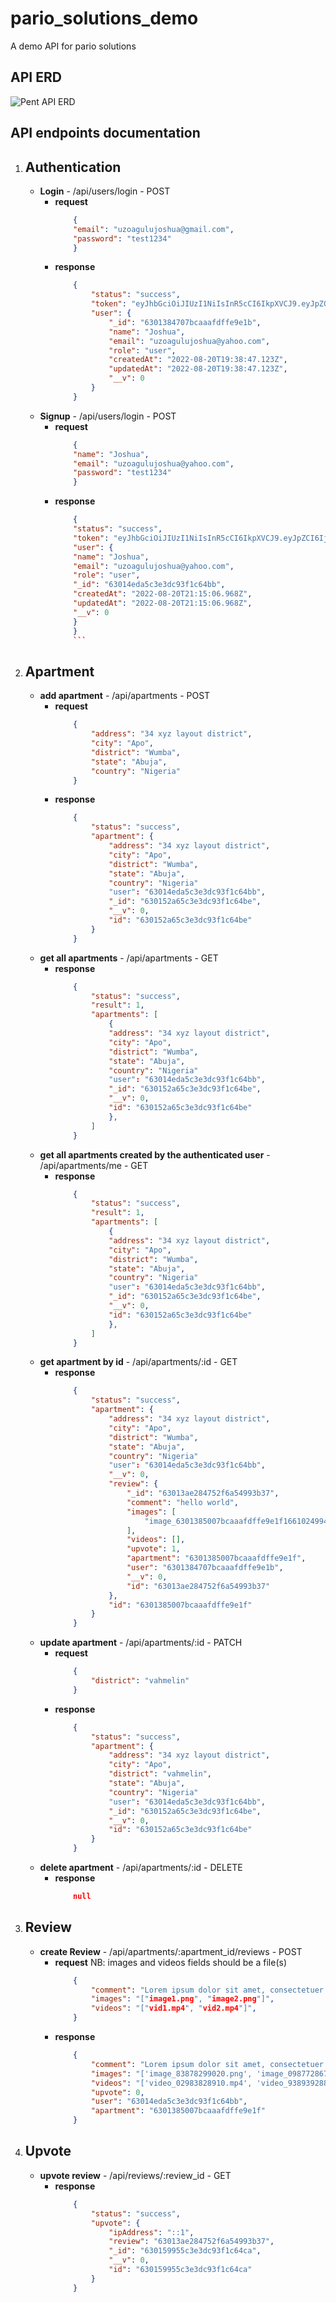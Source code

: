 # pario_solutions_demo
A demo API for pario solutions


## API ERD
![Pent API ERD](pari_solutions.jpg)


## API endpoints documentation

1)  ## **Authentication**
    *   **Login** - /api/users/login - POST
        -   **request**
            ```json
                {
                "email": "uzoagulujoshua@gmail.com",
                "password": "test1234"
                }
            ```
        -   **response**
            ```json
                {
                    "status": "success",
                    "token": "eyJhbGciOiJIUzI1NiIsInR5cCI6IkpXVCJ9.eyJpZCI6IjYzMDEzODQ3MDdiY2FhYWZkZmZlOWUxYiIsImlhdCI6MTY2MTAyOTkyNywiZXhwIjoxNjYzNjIxOTI3fQ.c9vspFcPkGxa2yrZ6wcTvhYMUD8Jbw5_uXk1QIL-JkA",
                    "user": {
                        "_id": "6301384707bcaaafdffe9e1b",
                        "name": "Joshua",
                        "email": "uzoagulujoshua@yahoo.com",
                        "role": "user",
                        "createdAt": "2022-08-20T19:38:47.123Z",
                        "updatedAt": "2022-08-20T19:38:47.123Z",
                        "__v": 0
                    }
                }
            ```
    *   **Signup** - /api/users/login - POST
        -   **request**
            ```json
                {
                "name": "Joshua",
                "email": "uzoagulujoshua@yahoo.com",
                "password": "test1234"
                }
            ```
        -   **response**
            ```json
                {
                "status": "success",
                "token": "eyJhbGciOiJIUzI1NiIsInR5cCI6IkpXVCJ9.eyJpZCI6IjYzMDE0ZWRhNWMzZTNkYzkzZjFjNjRiYiIsImlhdCI6MTY2MTAzMDEwNywiZXhwIjoxNjYzNjIyMTA3fQ.I8YN5RVAi_GVetj3E_rQuuaegftx_PQrXhUVgtxJRrg",
                "user": {
                "name": "Joshua",
                "email": "uzoagulujoshua@yahoo.com",
                "role": "user",
                "_id": "63014eda5c3e3dc93f1c64bb",
                "createdAt": "2022-08-20T21:15:06.968Z",
                "updatedAt": "2022-08-20T21:15:06.968Z",
                "__v": 0
                }
                }
                ```

2)  ## **Apartment**
    *   **add apartment** - /api/apartments  - POST
        -   **request**
            ```json
                {
                    "address": "34 xyz layout district",
                    "city": "Apo",
                    "district": "Wumba",
                    "state": "Abuja",
                    "country": "Nigeria"
                }
            ```
        -   **response**
            ```json
                {
                    "status": "success",
                    "apartment": {
                        "address": "34 xyz layout district",
                        "city": "Apo",
                        "district": "Wumba",
                        "state": "Abuja",
                        "country": "Nigeria"
                        "user": "63014eda5c3e3dc93f1c64bb",
                        "_id": "630152a65c3e3dc93f1c64be",
                        "__v": 0,
                        "id": "630152a65c3e3dc93f1c64be"
                    }
                }
            ```
    *   **get all apartments** - /api/apartments  - GET
        -   **response**
            ```json
                {
                    "status": "success",
                    "result": 1,
                    "apartments": [
                        {
                        "address": "34 xyz layout district",
                        "city": "Apo",
                        "district": "Wumba",
                        "state": "Abuja",
                        "country": "Nigeria"
                        "user": "63014eda5c3e3dc93f1c64bb",
                        "_id": "630152a65c3e3dc93f1c64be",
                        "__v": 0,
                        "id": "630152a65c3e3dc93f1c64be"
                        },
                    ]
                }
            ```
    *   **get all apartments created by the authenticated user** - /api/apartments/me  - GET
        -   **response**
            ```json
                {
                    "status": "success",
                    "result": 1,
                    "apartments": [
                        {
                        "address": "34 xyz layout district",
                        "city": "Apo",
                        "district": "Wumba",
                        "state": "Abuja",
                        "country": "Nigeria"
                        "user": "63014eda5c3e3dc93f1c64bb",
                        "_id": "630152a65c3e3dc93f1c64be",
                        "__v": 0,
                        "id": "630152a65c3e3dc93f1c64be"
                        },
                    ]
                }
            ```
    *   **get apartment by id** - /api/apartments/:id - GET
        -   **response**
            ```json
                {
                    "status": "success",
                    "apartment": {
                        "address": "34 xyz layout district",
                        "city": "Apo",
                        "district": "Wumba",
                        "state": "Abuja",
                        "country": "Nigeria"
                        "user": "63014eda5c3e3dc93f1c64bb",
                        "__v": 0,
                        "review": {
                            "_id": "63013ae284752f6a54993b37",
                            "comment": "hello world",
                            "images": [
                                "image_6301385007bcaaafdffe9e1f1661024994627.jpg"
                            ],
                            "videos": [],
                            "upvote": 1,
                            "apartment": "6301385007bcaaafdffe9e1f",
                            "user": "6301384707bcaaafdffe9e1b",
                            "__v": 0,
                            "id": "63013ae284752f6a54993b37"
                        },
                        "id": "6301385007bcaaafdffe9e1f"
                    }
                }
            ```
    *   **update apartment** - /api/apartments/:id - PATCH
        -   **request**
            ```json
                {
                    "district": "vahmelin"
                }
            ```
        -   **response**
            ```json
                {
                    "status": "success",
                    "apartment": {
                        "address": "34 xyz layout district",
                        "city": "Apo",
                        "district": "vahmelin",
                        "state": "Abuja",
                        "country": "Nigeria"
                        "user": "63014eda5c3e3dc93f1c64bb",
                        "_id": "630152a65c3e3dc93f1c64be",
                        "__v": 0,
                        "id": "630152a65c3e3dc93f1c64be"
                    }
                }
            ```
    *   **delete apartment** - /api/apartments/:id - DELETE
        -   **response**
            ```json
                null
            ```

3)  ## **Review**
    *   **create Review** - /api/apartments/:apartment_id/reviews  - POST
        -   **request**
            NB: images and videos fields should be a file(s)
            ```json
                {
                    "comment": "Lorem ipsum dolor sit amet, consectetuer adipiscing elit. Maecenas porttitor congue massa. Fusce posuere, magna sed pulvinar ultricies, purus lectus malesuada libero, sit amet commodo magna eros quis urna. Nunc viverra imperdiet enim. Fusce est. Vivamus a tellus. Pellentesque habitant morbi tristique senectus et netus et malesuada fames ac turpis egestas. Proin pharetra nonummy pede. Mauris et orci. Aenean nec lorem. In porttitor. Donec laoreet nonummy augue. Suspendisse dui purus, scelerisque at, vulputate vitae, pretium mattis, nunc. Mauris eget neque at sem venenatis eleifend. Ut nonummy.",
                    "images": "["image1.png", "image2.png"]",
                    "videos": "["vid1.mp4", "vid2.mp4"]",
                }
            ```
        -   **response**
            ```json
                {
                    "comment": "Lorem ipsum dolor sit amet, consectetuer adipiscing elit. Maecenas porttitor congue massa. Fusce posuere, magna sed pulvinar ultricies, purus lectus malesuada libero, sit amet commodo magna eros quis urna. Nunc viverra imperdiet enim. Fusce est. Vivamus a tellus. Pellentesque habitant morbi tristique senectus et netus et malesuada fames ac turpis egestas. Proin pharetra nonummy pede. Mauris et orci. Aenean nec lorem. In porttitor. Donec laoreet nonummy augue. Suspendisse dui purus, scelerisque at, vulputate vitae, pretium mattis, nunc. Mauris eget neque at sem venenatis eleifend. Ut nonummy.",
                    "images": "['image_83878299020.png', 'image_09877286748.png']",
                    "videos": "['video_02983828910.mp4', 'video_93893928829.mp4']",
                    "upvote": 0,
                    "user": "63014eda5c3e3dc93f1c64bb",
                    "apartment": "6301385007bcaaafdffe9e1f"
                }
            ```

4)  ## **Upvote**
    *   **upvote review** - /api/reviews/:review_id - GET
        -   **response**
            ```json
                {
                    "status": "success",
                    "upvote": {
                        "ipAddress": "::1",
                        "review": "63013ae284752f6a54993b37",
                        "_id": "630159955c3e3dc93f1c64ca",
                        "__v": 0,
                        "id": "630159955c3e3dc93f1c64ca"
                    }
                }
            ```